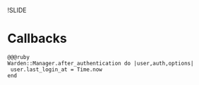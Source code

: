 !SLIDE
# Callbacks #

    @@@ruby
    Warden::Manager.after_authentication do |user,auth,options|
     user.last_login_at = Time.now
    end
